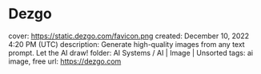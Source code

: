 # Dezgo

cover: https://static.dezgo.com/favicon.png
created: December 10, 2022 4:20 PM (UTC)
description: Generate high-quality images from any text prompt. Let the AI draw!
folder: AI Systems / AI | Image | Unsorted
tags: ai image, free
url: https://dezgo.com